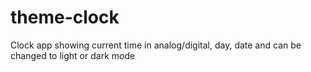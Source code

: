# theme-clock
Clock app showing current time in analog/digital, day, date and can be changed to light or dark mode
